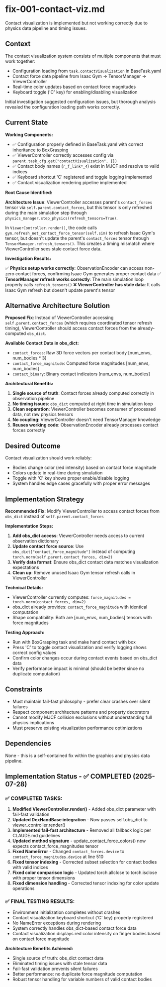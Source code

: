 # fix-001-contact-viz.md

Contact visualization is implemented but not working correctly due to physics data pipeline and timing issues.

## Context

The contact visualization system consists of multiple components that must work together:
- Configuration loading from `task.contactVisualization` in BaseTask.yaml
- Contact force data pipeline from Isaac Gym → TensorManager → ViewerController
- Real-time color updates based on contact force magnitudes
- Keyboard toggle ('C' key) for enabling/disabling visualization

Initial investigation suggested configuration issues, but thorough analysis revealed the configuration loading path works correctly.

## Current State

**Working Components:**
- ✅ Configuration properly defined in BaseTask.yaml with correct inheritance to BoxGrasping
- ✅ ViewerController correctly accesses config via `parent.task_cfg.get("contactVisualization", {})`
- ✅ Contact body names (`r_f_link*_4`) exist in MJCF and resolve to valid indices
- ✅ Keyboard shortcut 'C' registered and toggle logging implemented
- ✅ Contact visualization rendering pipeline implemented

**Root Cause Identified:**

**Architecture Issue**: ViewerController accesses parent's `contact_forces` tensor via `self.parent.contact_forces`, but this tensor is only refreshed during the main simulation step through `physics_manager.step_physics(refresh_tensors=True)`.

In `ViewerController.render()`, the code calls `gym.refresh_net_contact_force_tensor(self.sim)` to refresh Isaac Gym's tensor, but doesn't update the parent's `contact_forces` tensor through `TensorManager.refresh_tensors()`. This creates a timing mismatch where ViewerController sees stale contact force data.

**Investigation Results:**

✅ **Physics setup works correctly**: ObservationEncoder can access non-zero contact forces, confirming Isaac Gym generates proper contact data
✅ **TensorManager refresh works correctly**: The main simulation loop properly calls `refresh_tensors()`
❌ **ViewerController has stale data**: It calls Isaac Gym refresh but doesn't update parent's tensor

## Alternative Architecture Solution

**Proposed Fix**: Instead of ViewerController accessing `self.parent.contact_forces` (which requires coordinated tensor refresh timing), ViewerController should access contact forces from the already-computed `obs_dict`.

**Available Contact Data in obs_dict:**
- `contact_forces`: Raw 3D force vectors per contact body [num_envs, num_bodies * 3]
- `contact_force_magnitude`: Computed force magnitudes [num_envs, num_bodies]
- `contact_binary`: Binary contact indicators [num_envs, num_bodies]

**Architectural Benefits:**
1. **Single source of truth**: Contact forces already computed correctly in observation pipeline
2. **No timing issues**: `obs_dict` computed at right time in simulation loop
3. **Clean separation**: ViewerController becomes consumer of processed data, not raw physics tensors
4. **No coupling**: ViewerController doesn't need TensorManager knowledge
5. **Reuses working code**: ObservationEncoder already processes contact forces correctly

## Desired Outcome

Contact visualization should work reliably:
- Bodies change color (red intensity) based on contact force magnitude
- Colors update in real-time during simulation
- Toggle with 'C' key shows proper enable/disable logging
- System handles edge cases gracefully with proper error messages

## Implementation Strategy

**Recommended Fix**: Modify ViewerController to access contact forces from `obs_dict` instead of `self.parent.contact_forces`

**Implementation Steps:**
1. **Add obs_dict access**: ViewerController needs access to current observation dictionary
2. **Update contact force source**: Use `obs_dict["contact_force_magnitude"]` instead of computing `torch.norm(self.parent.contact_forces, dim=2)`
3. **Verify data format**: Ensure obs_dict contact data matches visualization expectations
4. **Clean up**: Remove unused Isaac Gym tensor refresh calls in ViewerController

**Technical Details:**
- ViewerController currently computes: `force_magnitudes = torch.norm(contact_forces, dim=2)`
- obs_dict already provides: `contact_force_magnitude` with identical computation
- Shape compatibility: Both are [num_envs, num_bodies] tensors with force magnitudes

**Testing Approach:**
- Run with BoxGrasping task and make hand contact with box
- Press 'C' to toggle contact visualization and verify logging shows correct config values
- Confirm color changes occur during contact events based on obs_dict data
- Verify performance impact is minimal (should be better since no duplicate computation)

## Constraints

- Must maintain fail-fast philosophy - prefer clear crashes over silent failures
- Respect component architecture patterns and property decorators
- Cannot modify MJCF collision exclusions without understanding full physics implications
- Must preserve existing visualization performance optimizations

## Dependencies

None - this is a self-contained fix within the graphics and physics data pipeline.

## Implementation Status - ✅ **COMPLETED** (2025-07-28)

### ✅ **COMPLETED TASKS:**
1. **Modified ViewerController.render()** - Added obs_dict parameter with fail-fast validation
2. **Updated DexHandBase integration** - Now passes self.obs_dict to viewer_controller.render()
3. **Implemented fail-fast architecture** - Removed all fallback logic per CLAUDE.md guidelines
4. **Updated method signature** - update_contact_force_colors() now expects contact_force_magnitudes tensor
5. **Fixed NameError** - Changed `contact_forces.device` to `contact_force_magnitudes.device` at line 510
6. **Fixed tensor indexing** - Corrected subset selection for contact bodies with valid indices
7. **Fixed color comparison logic** - Updated torch.allclose to torch.isclose with proper tensor dimensions
8. **Fixed dimension handling** - Corrected tensor indexing for color update operations

### ✅ **FINAL TESTING RESULTS:**
- Environment initialization completes without crashes
- Contact visualization keyboard shortcut ('C' key) properly registered
- No NameError exceptions during rendering
- System correctly handles obs_dict-based contact force data
- Contact visualization displays red color intensity on finger bodies based on contact force magnitude

**Architecture Benefits Achieved:**
- Single source of truth: obs_dict contact data
- Eliminated timing issues with stale tensor data
- Fail-fast validation prevents silent failures
- Better performance: no duplicate force magnitude computation
- Robust tensor handling for variable numbers of valid contact bodies
